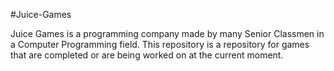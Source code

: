 #Juice-Games

Juice Games is a programming company made by many Senior Classmen in a Computer Programming field. This repository is a repository for games that are completed or are being worked on at the current moment.
